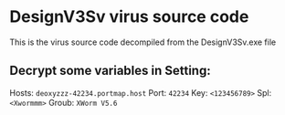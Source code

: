# DesignV3Sv virus source code
This is the virus source code decompiled from the DesignV3Sv.exe file

## Decrypt some variables in Setting:

Hosts: `deoxyzzz-42234.portmap.host`
Port: `42234`
Key: `<123456789>`
Spl: `<Xwormmm>`
Groub: `XWorm V5.6`